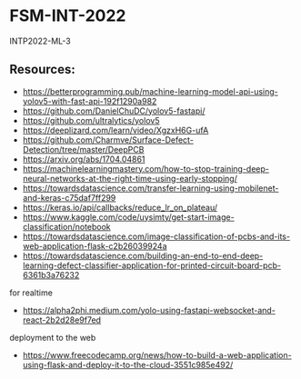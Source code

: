 # FSM-INT-2022
INTP2022-ML-3


## Resources:
- https://betterprogramming.pub/machine-learning-model-api-using-yolov5-with-fast-api-192f1290a982
- https://github.com/DanielChuDC/yolov5-fastapi/
- https://github.com/ultralytics/yolov5
- https://deeplizard.com/learn/video/XgzxH6G-ufA
- https://github.com/Charmve/Surface-Defect-Detection/tree/master/DeepPCB
- https://arxiv.org/abs/1704.04861
- https://machinelearningmastery.com/how-to-stop-training-deep-neural-networks-at-the-right-time-using-early-stopping/
- https://towardsdatascience.com/transfer-learning-using-mobilenet-and-keras-c75daf7ff299
- https://keras.io/api/callbacks/reduce_lr_on_plateau/
- https://www.kaggle.com/code/uysimty/get-start-image-classification/notebook
- https://towardsdatascience.com/image-classification-of-pcbs-and-its-web-application-flask-c2b26039924a
- https://towardsdatascience.com/building-an-end-to-end-deep-learning-defect-classifier-application-for-printed-circuit-board-pcb-6361b3a76232

for realtime
- https://alpha2phi.medium.com/yolo-using-fastapi-websocket-and-react-2b2d28e9f7ed

deployment to the web
- https://www.freecodecamp.org/news/how-to-build-a-web-application-using-flask-and-deploy-it-to-the-cloud-3551c985e492/

